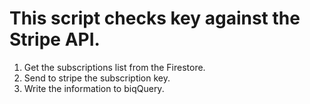 # This script checks key against the Stripe API.

1. Get the subscriptions list from the Firestore.
2. Send to stripe the subscription key.
3. Write the information to biqQuery.
